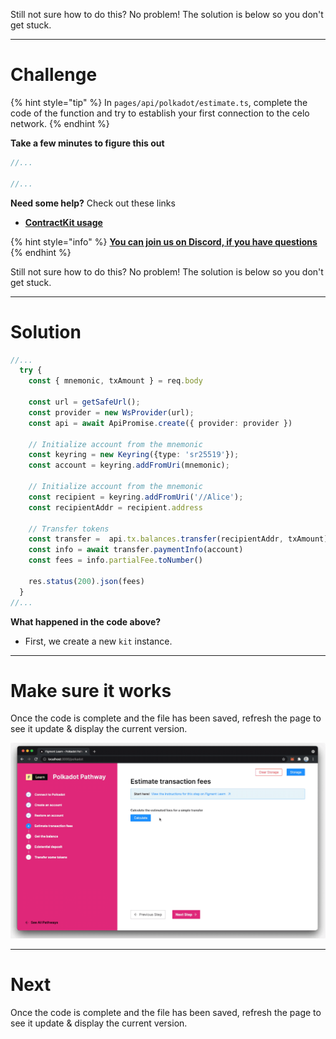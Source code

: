 Still not sure how to do this? No problem! The solution is below so you don't get stuck.

------------------------

# Challenge

{% hint style="tip" %}
In `pages/api/polkadot/estimate.ts`, complete the code of the function and try to establish your first connection to the celo network. 
{% endhint %}

**Take a few minutes to figure this out**

```typescript
//...

//...
```

**Need some help?** Check out these links
* [**ContractKit usage**](https://docs.celo.org/developer-guide/contractkit/usage)  

{% hint style="info" %}
[**You can join us on Discord, if you have questions**](https://discord.gg/fszyM7K)
{% endhint %}

Still not sure how to do this? No problem! The solution is below so you don't get stuck.

------------------------

# Solution

```typescript
//...
  try {
    const { mnemonic, txAmount } = req.body

    const url = getSafeUrl();
    const provider = new WsProvider(url);
    const api = await ApiPromise.create({ provider: provider })

    // Initialize account from the mnemonic
    const keyring = new Keyring({type: 'sr25519'});
    const account = keyring.addFromUri(mnemonic);

    // Initialize account from the mnemonic
    const recipient = keyring.addFromUri('//Alice');
    const recipientAddr = recipient.address

    // Transfer tokens
    const transfer =  api.tx.balances.transfer(recipientAddr, txAmount)
    const info = await transfer.paymentInfo(account)
    const fees = info.partialFee.toNumber()

    res.status(200).json(fees)
  }
//...
```

**What happened in the code above?**
* First, we create a new `kit` instance.

------------------------

# Make sure it works

Once the code is complete and the file has been saved, refresh the page to see it update & display the current version.

![](../../../.gitbook/assets/pathways/polkadot/polkadot-estimate.gif)

-----------------------------

# Next

Once the code is complete and the file has been saved, refresh the page to see it update & display the current version.
